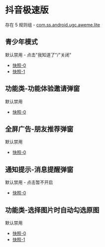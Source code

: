 # 抖音极速版

存在 5 规则组 - [com.ss.android.ugc.aweme.lite](/src/apps/com.ss.android.ugc.aweme.lite.ts)

## 青少年模式

默认禁用 - 点击"我知道了"/"关闭"

- [快照-0](https://i.gkd.li/i/13111607)
- [快照-1](https://i.gkd.li/i/13542867)

## 功能类-功能体验邀请弹窗

默认禁用

- [快照-0](https://i.gkd.li/i/13684791)

## 全屏广告-朋友推荐弹窗

默认禁用

- [快照-0](https://i.gkd.li/i/13650523)

## 通知提示-消息提醒弹窗

默认禁用 - 点击暂不开启

- [快照-0](https://i.gkd.li/i/13888485)

## 功能类-选择图片时自动勾选原图

默认禁用

- [快照-0](https://i.gkd.li/i/13946092)
- [快照-1](https://i.gkd.li/i/13946033)
